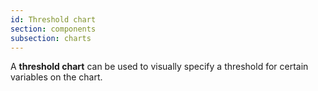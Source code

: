 ```yaml
---
id: Threshold chart
section: components
subsection: charts
---
```

A **threshold chart** can be used to visually specify a threshold for certain variables on the chart.
